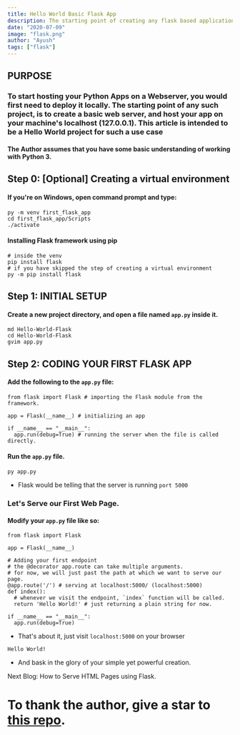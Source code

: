 ```yaml
---
title: Hello World Basic Flask App
description: The starting point of creating any flask based application in the easiest way possible.
date: "2020-07-09"
image: "flask.png"
author: "Ayush"
tags: ["flask"]
---
```


<h2> PURPOSE </h2>
<h3> To start hosting your Python Apps on a Webserver, you would first need to deploy it locally. 
The starting point of any such project, is to create a basic web server, and host your app on your machine's localhost (127.0.0.1).
This article is intended to be a Hello World project for such a use case </h3>

<h4>The Author assumes that you have some basic understanding of working with Python 3.</h4>

## Step 0: [Optional] Creating a virtual environment

#### If you're on Windows, open command prompt and type:
```
py -m venv first_flask_app
cd first_flask_app/Scripts
./activate
```

#### Installing Flask framework using pip
```
# inside the venv
pip install flask
# if you have skipped the step of creating a virtual environment
py -m pip install flask
```

## Step 1: INITIAL SETUP

#### Create a new project directory, and open a file named `app.py` inside it.
```
md Hello-World-Flask
cd Hello-World-Flask
gvim app.py
```

## Step 2: CODING YOUR FIRST FLASK APP

#### Add the following to the `app.py` file:
```
from flask import Flask # importing the Flask module from the framework. 

app = Flask(__name__) # initializing an app

if __name__ == "__main__":
  app.run(debug=True) # running the server when the file is called directly.
```

#### Run the `app.py` file.
```
py app.py
```
- Flask would be telling that the server is running `port 5000`

### Let's Serve our First Web Page.

#### Modify your `app.py` file like so:

```
from flask import Flask

app = Flask(__name__)

# Adding your first endpoint
# the @decorator app.route can take multiple arguments.
# for now, we will just past the path at which we want to serve our page.
@app.route('/') # serving at localhost:5000/ (localhost:5000)
def index():
  # whenever we visit the endpoint, `index` function will be called.
  return 'Hello World!' # just returning a plain string for now.

if __name__ == "__main__":
  app.run(debug=True)
```

- That's about it, just visit `localhost:5000` on your browser
```
Hello World!
```
- And bask in the glory of your simple yet powerful creation.

Next Blog: How to Serve HTML Pages using Flask. 

# To thank the author, give a star to [this repo](https://github.com/ayushxx7/ayush-mandowara-blog).
